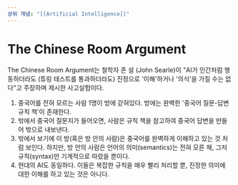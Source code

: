 ```yaml
---
상위 개념: "[[Artificial Intelligence]]"
---
```

# The Chinese Room Argument
The Chinese Room Argument는 철학자 존 설 (John Searle)이 "AI가 인간처럼 행동하더라도 (튜링 테스트를 통과하더라도) 진정으로 '이해'하거나 '의식'을 가질 수는 없다"고 주장하며 제시한 사고실험이다.

1. 중국어를 전혀 모르는 사람 1명이 방에 갇혀있다. 방에는 완벽한 '중국어 질문-답변 규칙 책'이 존재한다.
2. 밖에서 중국어 질문지가 들어오면, 사람은 규칙 책을 참고하여 중국어 답변을 만들어 밖으로 내보낸다.
3. 밖에서 보기에 이 방(혹은 방 안의 사람)은 중국어를 완벽하게 이해하고 있는 것 처럼 보인다. 하지만, 방 안의 사람은 언어의 의미(semantics)는 전혀 모른 채, 그저 규칙(syntax)만 기계적으로 따랐을 뿐이다.
4. 현대의 AI도 동일하다. 이들은 복잡한 규칙을 매우 빨리 처리할 뿐, 진정한 의미에 대한 이해를 하고 있는 것은 아니다.